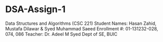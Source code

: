 # DSA-Assign-1
Data Structures and Algorithms (CSC 221) 
Student Names: Hasan Zahid, Mustafa Dilawar & Syed Muhammad Saeed 
Enrollment #: 01-131232-028, 074, 086 
Teacher: Dr. Adeel M Syed 
Dept of SE, BUIC
